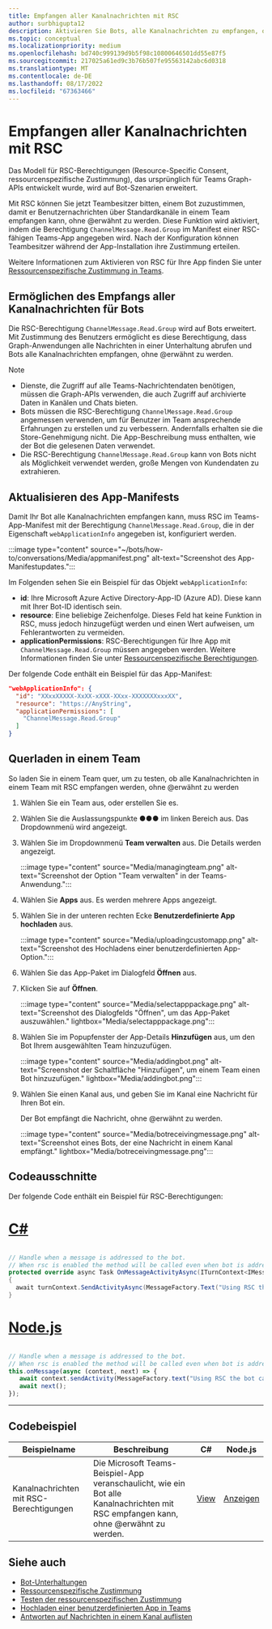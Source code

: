 ```yaml
---
title: Empfangen aller Kanalnachrichten mit RSC
author: surbhigupta12
description: Aktivieren Sie Bots, alle Kanalnachrichten zu empfangen, ohne mit RSC-Berechtigungen @mentioned zu werden. Lesen Sie im WebApplicationInfo- oder Autorisierungsabschnitt im Manifest.
ms.topic: conceptual
ms.localizationpriority: medium
ms.openlocfilehash: bd740c999139d9b5f98c10800646501dd55e87f5
ms.sourcegitcommit: 217025a61ed9c3b76b507fe95563142abc6d0318
ms.translationtype: MT
ms.contentlocale: de-DE
ms.lasthandoff: 08/17/2022
ms.locfileid: "67363466"
---
```

# <a name="receive-all-channel-messages-with-rsc"></a>Empfangen aller Kanalnachrichten mit RSC

Das Modell für RSC-Berechtigungen (Resource-Specific Consent, ressourcenspezifische Zustimmung), das ursprünglich für Teams Graph-APIs entwickelt wurde, wird auf Bot-Szenarien erweitert.

Mit RSC können Sie jetzt Teambesitzer bitten, einem Bot zuzustimmen, damit er Benutzernachrichten über Standardkanäle in einem Team empfangen kann, ohne @erwähnt zu werden. Diese Funktion wird aktiviert, indem die Berechtigung `ChannelMessage.Read.Group` im Manifest einer RSC-fähigen Teams-App angegeben wird. Nach der Konfiguration können Teambesitzer während der App-Installation ihre Zustimmung erteilen.

Weitere Informationen zum Aktivieren von RSC für Ihre App finden Sie unter [Ressourcenspezifische Zustimmung in Teams](/microsoftteams/platform/graph-api/rsc/resource-specific-consent#update-your-teams-app-manifest).

## <a name="enable-bots-to-receive-all-channel-messages"></a>Ermöglichen des Empfangs aller Kanalnachrichten für Bots

Die RSC-Berechtigung `ChannelMessage.Read.Group` wird auf Bots erweitert. Mit Zustimmung des Benutzers ermöglicht es diese Berechtigung, dass Graph-Anwendungen alle Nachrichten in einer Unterhaltung abrufen und Bots alle Kanalnachrichten empfangen, ohne @erwähnt zu werden.

> [!NOTE]
>
> * Dienste, die Zugriff auf alle Teams-Nachrichtendaten benötigen, müssen die Graph-APIs verwenden, die auch Zugriff auf archivierte Daten in Kanälen und Chats bieten.
> * Bots müssen die RSC-Berechtigung `ChannelMessage.Read.Group` angemessen verwenden, um für Benutzer im Team ansprechende Erfahrungen zu erstellen und zu verbessern. Andernfalls erhalten sie die Store-Genehmigung nicht. Die App-Beschreibung muss enthalten, wie der Bot die gelesenen Daten verwendet.
> * Die RSC-Berechtigung `ChannelMessage.Read.Group` kann von Bots nicht als Möglichkeit verwendet werden, große Mengen von Kundendaten zu extrahieren.

## <a name="update-app-manifest"></a>Aktualisieren des App-Manifests

Damit Ihr Bot alle Kanalnachrichten empfangen kann, muss RSC im Teams-App-Manifest mit der Berechtigung `ChannelMessage.Read.Group`, die in der Eigenschaft `webApplicationInfo` angegeben ist, konfiguriert werden.

:::image type="content" source="~/bots/how-to/conversations/Media/appmanifest.png" alt-text="Screenshot des App-Manifestupdates.":::

Im Folgenden sehen Sie ein Beispiel für das Objekt `webApplicationInfo`:

* **id**: Ihre Microsoft Azure Active Directory-App-ID (Azure AD). Diese kann mit Ihrer Bot-ID identisch sein.
* **resource**: Eine beliebige Zeichenfolge. Dieses Feld hat keine Funktion in RSC, muss jedoch hinzugefügt werden und einen Wert aufweisen, um Fehlerantworten zu vermeiden.
* **applicationPermissions**: RSC-Berechtigungen für Ihre App mit `ChannelMessage.Read.Group` müssen angegeben werden. Weitere Informationen finden Sie unter [Ressourcenspezifische Berechtigungen](/microsoftteams/platform/graph-api/rsc/resource-specific-consent#resource-specific-permissions).

Der folgende Code enthält ein Beispiel für das App-Manifest:

```json
"webApplicationInfo": {
  "id": "XXxxXXXXX-XxXX-xXXX-XXxx-XXXXXXXxxxXX",
  "resource": "https://AnyString",
  "applicationPermissions": [
    "ChannelMessage.Read.Group"
  ]
}
```

## <a name="sideload-in-a-team"></a>Querladen in einem Team

So laden Sie in einem Team quer, um zu testen, ob alle Kanalnachrichten in einem Team mit RSC empfangen werden, ohne @erwähnt zu werden

1. Wählen Sie ein Team aus, oder erstellen Sie es.
1. Wählen Sie die Auslassungspunkte &#x25CF;&#x25CF;&#x25CF; im linken Bereich aus. Das Dropdownmenü wird angezeigt.
1. Wählen Sie im Dropdownmenü **Team verwalten** aus. Die Details werden angezeigt.

   :::image type="content" source="Media/managingteam.png" alt-text="Screenshot der Option &quot;Team verwalten&quot; in der Teams-Anwendung.":::

1. Wählen Sie **Apps** aus. Es werden mehrere Apps angezeigt.

1. Wählen Sie in der unteren rechten Ecke **Benutzerdefinierte App hochladen** aus.

      :::image type="content" source="Media/uploadingcustomapp.png" alt-text="Screenshot des Hochladens einer benutzerdefinierten App-Option.":::
  
1. Wählen Sie das App-Paket im Dialogfeld **Öffnen** aus.

1. Klicken Sie auf **Öffnen**.

      :::image type="content" source="Media/selectapppackage.png" alt-text="Screenshot des Dialogfelds &quot;Öffnen&quot;, um das App-Paket auszuwählen." lightbox="Media/selectapppackage.png":::

1. Wählen Sie im Popupfenster der App-Details **Hinzufügen** aus, um den Bot Ihrem ausgewählten Team hinzuzufügen.

      :::image type="content" source="Media/addingbot.png" alt-text="Screenshot der Schaltfläche &quot;Hinzufügen&quot;, um einem Team einen Bot hinzuzufügen." lightbox="Media/addingbot.png":::

1. Wählen Sie einen Kanal aus, und geben Sie im Kanal eine Nachricht für Ihren Bot ein.

    Der Bot empfängt die Nachricht, ohne @erwähnt zu werden.

      :::image type="content" source="Media/botreceivingmessage.png" alt-text="Screenshot eines Bots, der eine Nachricht in einem Kanal empfängt." lightbox="Media/botreceivingmessage.png":::

## <a name="code-snippets"></a>Codeausschnitte

Der folgende Code enthält ein Beispiel für RSC-Berechtigungen:

# <a name="c"></a>[C#](#tab/dotnet)

```csharp

// Handle when a message is addressed to the bot. 
// When rsc is enabled the method will be called even when bot is addressed without being @mentioned
protected override async Task OnMessageActivityAsync(ITurnContext<IMessageActivity> turnContext, CancellationToken cancellationToken)
{
  await turnContext.SendActivityAsync(MessageFactory.Text("Using RSC the bot can recieve messages across channels in team without being @mentioned."));
}
```

# <a name="nodejs"></a>[Node.js](#tab/nodejs)

```javascript

// Handle when a message is addressed to the bot. 
// When rsc is enabled the method will be called even when bot is addressed without being @mentioned
this.onMessage(async (context, next) => {
   await context.sendActivity(MessageFactory.text("Using RSC the bot can recieve messages across channles in team without being @mentioned."))
   await next();
});
```

---

## <a name="code-sample"></a>Codebeispiel

| Beispielname | Beschreibung | C# |Node.js|
|-------------|-------------|------|----|
|Kanalnachrichten mit RSC-Berechtigungen| Die Microsoft Teams-Beispiel-App veranschaulicht, wie ein Bot alle Kanalnachrichten mit RSC empfangen kann, ohne @erwähnt zu werden.| [View](https://github.com/OfficeDev/Microsoft-Teams-Samples/tree/main/samples/bot-receive-channel-messages-withRSC/csharp) | [Anzeigen](https://github.com/OfficeDev/Microsoft-Teams-Samples/tree/main/samples/bot-receive-channel-messages-withRSC/nodejs) |

## <a name="see-also"></a>Siehe auch

* [Bot-Unterhaltungen](/microsoftteams/platform/bots/how-to/conversations/conversation-basics)
* [Ressourcenspezifische Zustimmung](/microsoftteams/resource-specific-consent)
* [Testen der ressourcenspezifischen Zustimmung](/microsoftteams/platform/graph-api/rsc/test-resource-specific-consent)
* [Hochladen einer benutzerdefinierten App in Teams](~/concepts/deploy-and-publish/apps-upload.md)
* [Antworten auf Nachrichten in einem Kanal auflisten](/graph/api/chatmessage-list-replies?view=graph-rest-1.0&tabs=http&preserve-view=true)
